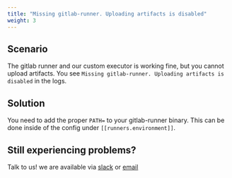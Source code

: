 ```yaml
---
title: "Missing gitlab-runner. Uploading artifacts is disabled"
weight: 3
---
```



## Scenario

The gitlab runner and our custom executor is working fine, but you cannot upload artifacts. You see `Missing gitlab-runner. Uploading artifacts is disabled` in the logs.

## Solution

You need to add the proper `PATH=` to your gitlab-runner binary. This can be done inside of the config under `[[runners.environment]]`.

## Still experiencing problems?

Talk to us! we are available via [slack](https://slack.veertu.com/) or [email](mailto:support@veertu.com)


